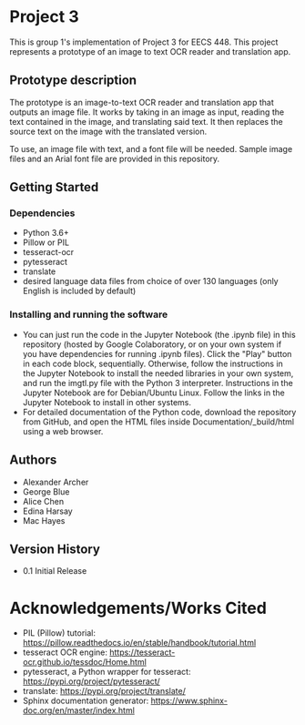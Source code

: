 # Project 3
This is group 1's implementation of Project 3 for EECS 448. This project represents a prototype of an image to text OCR reader and translation app. 

## Prototype description
The prototype is an image-to-text OCR reader and translation app that outputs an image file. It works by taking in an image as input, reading the text contained in the image,  and translating said text. It then replaces the source text on the image with the translated version. 

To use, an image file with text, and a font file will be needed. Sample image files and an Arial font file are provided in this repository.

## Getting Started

### Dependencies
* Python 3.6+
* Pillow or PIL
* tesseract-ocr
* pytesseract
* translate
* desired language data files from choice of over 130 languages (only English is included by default)

### Installing and running the software
 * You can just run the code in the Jupyter Notebook (the .ipynb file) in this repository (hosted by Google Colaboratory, or on your own system if you have dependencies for running .ipynb files). Click the "Play" button in each code block, sequentially. Otherwise, follow the instructions in the Jupyter Notebook to install the needed libraries in your own system, and run the imgtl.py file with the Python 3 interpreter. Instructions in the Jupyter Notebook are for Debian/Ubuntu Linux. Follow the links in the Jupyter Notebook to install in other systems.
 * For detailed documentation of the Python code, download the repository from GitHub, and open the HTML files inside Documentation/\_build/html using a web browser. 
 
## Authors
* Alexander Archer
* George Blue
* Alice Chen
* Edina Harsay
* Mac Hayes

## Version History
* 0.1
  Initial Release

# Acknowledgements/Works Cited
* PIL (Pillow) tutorial: https://pillow.readthedocs.io/en/stable/handbook/tutorial.html
* tesseract OCR engine: https://tesseract-ocr.github.io/tessdoc/Home.html
* pytesseract, a Python wrapper for tesseract: https://pypi.org/project/pytesseract/
* translate: https://pypi.org/project/translate/
* Sphinx documentation generator: https://www.sphinx-doc.org/en/master/index.html
